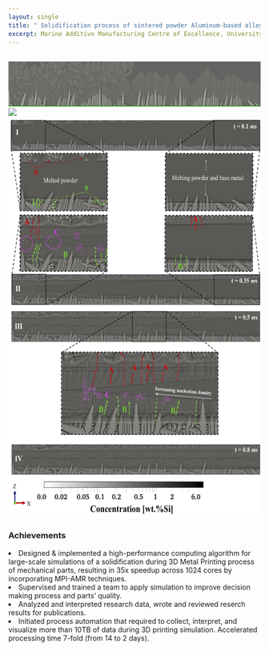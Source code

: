 ```yaml
---
layout: single
title: " Solidification process of sintered powder Aluminum-based alloys."
excerpt: Marine Additive Manufacturing Centre of Excellence, University of New Brunswick February 2018 - August 2021
---
```


<br clear="down"/>

<img src="/assets/images/Solidifcation.gif" width="900" height="90">

<br clear="down"/>

<img src="/assets/images/thermal.gif" width="700">

<br clear="down">

<img src="/assets/images/cover_photo.png" width="600" height="800"/>

<br clear="down">

### Achievements   
<li>Designed & implemented a high-performance computing algorithm for large-scale simulations of a solidification during 3D Metal Printing process of mechanical parts, resulting in 35x speedup across 1024 cores by incorporating MPI-AMR techniques. </li> 
<li> Supervised and trained a team to apply simulation to improve decision making process and parts’ quality. </li>   
<li> Analyzed and interpreted research data, wrote and reviewed reserch results for publications.     
<li>Initiated process automation that required to collect, interpret, and visualize more than 10TB of data during 3D printing simulation. Accelerated processing time 7-fold (from 14 to 2 days).</li> 
